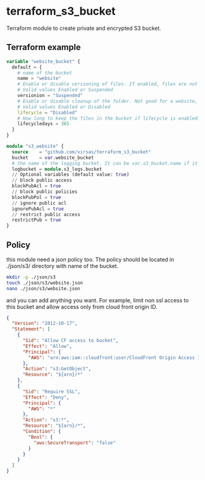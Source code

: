 # terraform_s3_bucket

Terraform module to create private and encrypted S3 bucket.

## Terraform example

``` terraform
variable "website_bucket" {
  default = {
    # name of the bucket
    name = "website"
    # Enable or disable versioning of files. If enabled, files are not deleted or updated. Instead, just replaced, and old ones are flagged as older versions.
    # Valid values Enabled or Suspended
    versionion = "Suspended"
    # Enable or disable cleanup of the folder. Not good for a website, but good for the logs bucket.
    # Valid values Enabled or Disabled
    lifecycle = "Disabled"
    # How long to keep the files in the bucket if lifecycle is enabled
    lifecycledays = 365
  }
}

module "s3_website" {
  source    = "github.com/virsas/terraform_s3_bucket"
  bucket    = var.website_bucket
  # the name of the logging bucket. It can be var.s3_bucket.name if it is a logging bucket itself or module.s3_bucket.id if it is any other bucket, expect the logging one.
  logbucket = module.s3_logs.bucket
  // Optional variables (default value: true)
  // block public access
  blockPubAcl = true
  // block public policies
  blockPubPol = true
  // ignore public acl
  ignorePubAcl = true
  // restrict public access
  restrictPub = true
}
```

## Policy

this module need a json policy too. The policy should be located in ./json/s3/ directory with name of the bucket.

``` bash
mkdir -p ./json/s3
touch ./json/s3/website.json
nano ./json/s3/website.json
```

and you can add anything you want. For example, limit non ssl access to this bucket and allow access only from cloud front origin ID.

``` JSON
{
  "Version": "2012-10-17",
  "Statement": [
    {
      "Sid": "Allow CF access to bucket",
      "Effect": "Allow",
      "Principal": {
        "AWS": "arn:aws:iam::cloudfront:user/CloudFront Origin Access Identity XYZXYZXYZXYZXYZ"
      },
      "Action": "s3:GetObject",
      "Resource": "${arn}/*"
    },
    {
      "Sid": "Require SSL",
      "Effect": "Deny",
      "Principal": {
        "AWS": "*"
      },
      "Action": "s3:*",
      "Resource": "${arn}/*",
      "Condition": {
        "Bool": {
          "aws:SecureTransport": "false"
        }
      }
    }
  ]
}
```
